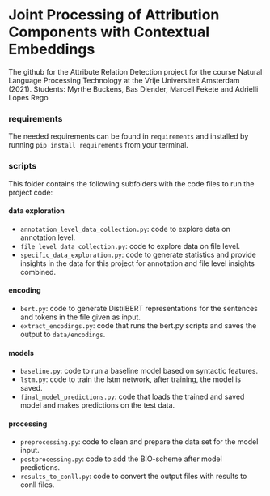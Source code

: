 # Joint Processing of Attribution Components with Contextual Embeddings
The github for the Attribute Relation Detection project for the course Natural Language Processing Technology at the Vrije Universiteit Amsterdam (2021).
Students: Myrthe Buckens, Bas Diender, Marcell Fekete and Adrielli Lopes Rego
### requirements 
The needed requirements can be found in `requirements` and installed by running
```pip install requirements``` from your terminal.

### scripts 
This folder contains the following subfolders with the code files to run the project code: 

#### data exploration
* `annotation_level_data_collection.py`: code to explore data on annotation level.
* `file_level_data_collection.py`: code to explore data on file level. 
* `specific_data_exploration.py`: code to generate statistics and provide insights in the data for this project for annotation and file level insights combined.

#### encoding
* `bert.py`: code to generate DistilBERT representations for the sentences and tokens in the file given as input.
* `extract_encodings.py`: code that runs the bert.py scripts and saves the output to `data/encodings`. 

#### models
* `baseline.py`: code to run a baseline model based on syntactic features. 
* `lstm.py`: code to train the lstm network, after training, the model is saved. 
* `final_model_predictions.py`: code that loads the trained and saved model and makes predictions on the test data.

#### processing
* `preprocessing.py`: code to clean and prepare the data set for the model input.
* `postprocessing.py`: code to add the BIO-scheme after model predictions.
* `results_to_conll.py`: code to convert the output files with results to conll files.


